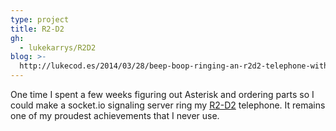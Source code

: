 ```yaml
---
type: project
title: R2-D2
gh:
  - lukekarrys/R2D2
blog: >-
  http://lukecod.es/2014/03/28/beep-boop-ringing-an-r2d2-telephone-with-obihai-asterisk-and-node/
---
```


One time I spent a few weeks figuring out Asterisk and ordering parts so I could make a socket.io signaling server ring my [R2-D2](http://lukecod.es/2014/03/28/beep-boop-ringing-an-r2d2-telephone-with-obihai-asterisk-and-node/) telephone. It remains one of my proudest achievements that I never use.
